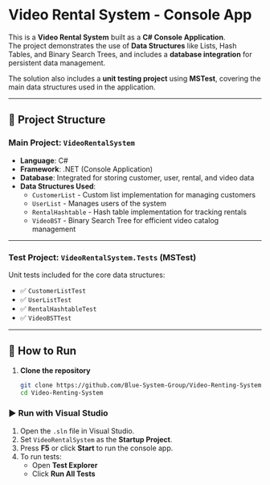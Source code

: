 # Video Rental System - Console App

This is a **Video Rental System** built as a **C# Console Application**.  
The project demonstrates the use of **Data Structures** like Lists, Hash Tables, and Binary Search Trees, and includes a **database integration** for persistent data management.

The solution also includes a **unit testing project** using **MSTest**, covering the main data structures used in the application.

---

## 🧩 Project Structure

### Main Project: `VideoRentalSystem`

- **Language**: C#
- **Framework**: .NET (Console Application)
- **Database**: Integrated for storing customer, user, rental, and video data
- **Data Structures Used**:
  - `CustomerList` - Custom list implementation for managing customers
  - `UserList` - Manages users of the system
  - `RentalHashtable` - Hash table implementation for tracking rentals
  - `VideoBST` - Binary Search Tree for efficient video catalog management

---

### Test Project: `VideoRentalSystem.Tests` (MSTest)

Unit tests included for the core data structures:

- ✅ `CustomerListTest`
- ✅ `UserListTest`
- ✅ `RentalHashtableTest`
- ✅ `VideoBSTTest`

---

## 🚀 How to Run

1. **Clone the repository**

   ```bash
   git clone https://github.com/Blue-System-Group/Video-Renting-System.git
   cd Video-Renting-System

### ▶️ Run with Visual Studio

1. Open the `.sln` file in Visual Studio.
2. Set `VideoRentalSystem` as the **Startup Project**.
3. Press **F5** or click **Start** to run the console app.
4. To run tests:
   - Open **Test Explorer**
   - Click **Run All Tests**
